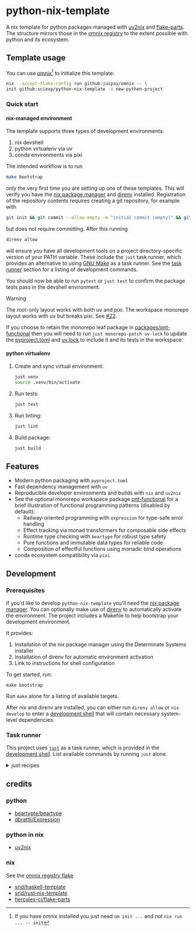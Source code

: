 # python-nix-template

A nix template for python packages managed with
[uv2nix](https://github.com/pyproject-nix/uv2nix) and
[flake-parts](https://github.com/hercules-ci/flake-parts). The structure mirrors
those in the [omnix registry](#credits) to the extent possible with python and
its ecosystem.

## Template usage

You can use [omnix](https://omnix.page/om/init.html)[^omnix] to initialize this template:

```sh
nix --accept-flake-config run github:juspay/omnix -- \
init github:sciexp/python-nix-template -o new-python-project
```

[^omnix]: If you have omnix installed you just need `om init ...` and not `nix run ... -- init`

### Quick start

#### nix-managed environment

The template supports three types of development environments:

1. nix devshell
2. python virtualenv via uv
3. conda environments via pixi

The intended workflow is to run

```sh
make bootstrap
```

only the very first time you are setting up one of these templates. This will
verify you have the [nix package manager](https://nix.dev) and
[direnv](https://direnv.net/) installed. Registration of the repository contents
requires creating a git repository, for example with

```sh
git init && git commit --allow-empty -m "initial commit (empty)" && git add .
```

but does not require committing.
After this running

```sh
direnv allow
```

will ensure you have all development tools on a project directory-specific
version of your PATH variable. These include the `just` task runner, which
provides an alternative to using [GNU Make](https://www.gnu.org/software/make/)
as a task runner. See the [task runner](#task-runner) section for a listing of
development commands.

You should now be able to run `pytest` or `just test` to confirm the package
tests pass in the devshell environment.

> [!WARNING]  
> The root-only layout works with both uv and pixi. The workspace monorepo layout
> works with uv but breaks pixi. See [#22](https://github.com/sciexp/python-nix-template/issues/22).

If you choose to retain the monorepo leaf package in
[packages/pnt-functional](./packages/pnt-functional) then you will need to run
`just monorepo-patch uv-lock` to update the [pyproject.toml](./pyproject.toml)
and [uv.lock](./uv.lock) to include it and its tests in the workspace.

#### python virtualenv

1. Create and sync virtual environment:

   ```sh
   just venv
   source .venv/bin/activate
   ```

2. Run tests:

   ```sh
   just test
   ```

3. Run linting:

   ```sh
   just lint
   ```

4. Build package:

   ```sh
   just build
   ```

## Features

- Modern python packaging with `pyproject.toml`
- Fast dependency management with `uv`
- Reproducible developer environments and builds with `nix` and `uv2nix`
- See the optional monorepo workspace package [pnt-functional](./packages/pnt-functional)
  for a brief illustration of functional programming patterns (disabled by default):
  - Railway-oriented programming with `expression` for type-safe error handling
  - Effect tracking via monad transformers for composable side effects
  - Runtime type checking with `beartype` for robust type safety
  - Pure functions and immutable data types for reliable code
  - Composition of effectful functions using monadic bind operations
- conda ecosystem compatibility via `pixi`

## Development

### Prerequisites

If you'd like to develop `python-nix-template` you'll need the [nix package
manager](https://nix.dev). You can optionally make use of
[direnv](https://direnv.net/) to automatically activate the environment. The
project includes a Makefile to help bootstrap your development environment.

It provides:

1. Installation of the nix package manager using the Determinate Systems
   installer
2. Installation of direnv for automatic environment activation
3. Link to instructions for shell configuration

To get started, run:

```shell
make bootstrap
```

Run `make` alone for a listing of available targets.

After nix and direnv are installed, you can either run `direnv allow` or `nix
develop` to enter a [development shell](./nix/modules/devshell.nix) that will
contain necessary system-level dependencies.

### Task runner

This project uses [`just`](https://just.systems/man/en/) as a task runner, which
is provided in the [development shell](#prerequisites). List available commands
by running `just` alone.

<details>
<summary>just recipes</summary>

```sh
default                                     # List all recipes

[CI/CD]
gcloud-context                              # Set gcloud context
ghsecrets repo="sciexp/python-nix-template" # Update github secrets for repo from environment variables
ghvars repo="sciexp/python-nix-template"    # Update github vars for repo from environment variables
pre-commit                                  # Run pre-commit hooks (see pre-commit.nix and note the yaml is git-ignored)

[conda package]
conda-build                                 # Package commands (conda)
conda-check                                 # Run all checks in conda environment (lint, type, test)
conda-env                                   # Create and sync conda environment with pixi
conda-lint                                  # Run linting in conda environment with pixi
conda-lint-fix                              # Run linting and fix errors in conda environment with pixi
conda-lock                                  # Update conda environment
conda-test                                  # Run tests in conda environment with pixi
conda-type                                  # Run type checking in conda environment with pixi
pixi-lock                                   # Update pixi lockfile

[monorepo]
monorepo_patch                              # Apply monorepo patch to convert project to monorepo structure
monorepo_reverse                            # Reverse monorepo patch to revert to single package structure

[nix]
ci                                          # Run CI checks locally with `om ci`
container-build                             # Build production container image
container-build-dev                         # Build development container image
container-run                               # Run production container with port 8888 exposed
container-run-dev                           # Run development container with port 8888 exposed
dev                                         # Enter the Nix development shell
flake-check                                 # Validate the Nix flake configuration
flake-update                                # Update all flake inputs to their latest versions

[python package]
check                                       # Run all checks (lint, type, test)
lint                                        # Run linting
lint-fix                                    # Run linting and fix errors
test                                        # Run tests
type                                        # Run type checking in uv virtual environment
uv-build                                    # Package commands
uv-lint                                     # Run linting in uv virtual environment
uv-lint-fix                                 # Run linting and fix errors in uv virtual environment
uv-lock                                     # Update lockfile from pyproject.toml
uv-test                                     # Run tests in uv virtual environment
uv-type                                     # Run type checking in uv virtual environment
venv                                        # Sync and enter uv virtual environment

[secrets]
check-secrets                               # Check secrets are available in teller shell.
create-and-populate-separate-secrets path   # Complete process: Create and populate separate secrets for each line in the dotenv file
create-and-populate-single-secret name path # Complete process: Create a secret and populate it with the entire contents of a dotenv file
create-secret name                          # Create a secret with the given name
export                                      # Export unique secrets to dotenv format
get-secret name                             # Retrieve the contents of a given secret
populate-separate-secrets path              # Populate each line of a dotenv-formatted file as a separate secret
populate-single-secret name path            # Populate a single secret with the contents of a dotenv-formatted file
seed-dotenv                                 # Create empty dotenv from template
show                                        # Show existing secrets

[template]
template-init                               # Initialize new project from template
template-verify                             # Verify template functionality by creating and checking a test project
```

</details>

## credits

### python

- [beartypte/beartype](https://github.com/beartype/beartype)
- [dbrattli/Expression](https://github.com/dbrattli/Expression)

### python in nix

- [uv2nix](https://github.com/pyproject-nix/uv2nix)

### nix

See the [omnix registry
flake](https://github.com/juspay/omnix/blob/1.0.0/crates/omnix-init/registry/flake.nix)

- [srid/haskell-template](https://github.com/srid/haskell-template)
- [srid/rust-nix-template](https://github.com/srid/rust-nix-template)
- [hercules-ci/flake-parts](https://github.com/hercules-ci/flake-parts)
